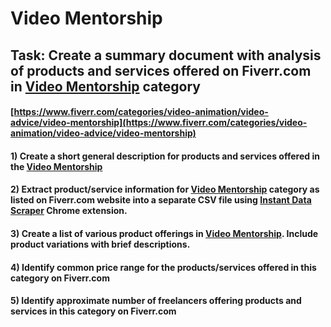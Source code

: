 # Video Mentorship
## Task: Create a summary document with analysis of products and services offered on Fiverr.com in [Video Mentorship](https://www.fiverr.com/categories/video-animation/video-advice/video-mentorship) category
#### [https://www.fiverr.com/categories/video-animation/video-advice/video-mentorship](https://www.fiverr.com/categories/video-animation/video-advice/video-mentorship)
#### 1) Create a short general description for products and services offered in the [Video Mentorship](https://www.fiverr.com/categories/video-animation/video-advice/video-mentorship)
#### 2) Extract product/service information for [Video Mentorship](https://www.fiverr.com/categories/video-animation/video-advice/video-mentorship) category as listed on Fiverr.com website into a separate CSV file using [Instant Data Scraper](https://chrome.google.com/webstore/detail/instant-data-scraper/ofaokhiedipichpaobibbnahnkdoiiah) Chrome extension.
#### 3) Create a list of various product offerings in [Video Mentorship](https://www.fiverr.com/categories/video-animation/video-advice/video-mentorship). Include product variations with brief descriptions.
#### 4) Identify common price range for the products/services offered in this category on Fiverr.com
#### 5) Identify approximate number of freelancers offering products and services in this category on Fiverr.com
